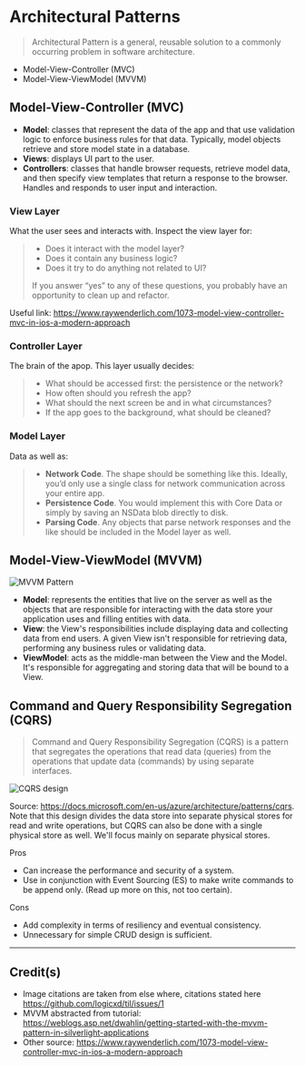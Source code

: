 # Architectural Patterns

> Architectural Pattern is a general, reusable solution to a commonly occurring problem in software architecture.

* Model-View-Controller (MVC)
* Model-View-ViewModel (MVVM)

## Model-View-Controller (MVC)

* **Model**: classes that represent the data of the app and that use validation logic to enforce business rules for that data. Typically, model objects retrieve and store model state in a database.
* **Views**: displays UI part to the user.
* **Controllers**: classes that handle browser requests, retrieve model data, and then specify view templates that return a response to the browser. Handles and responds to user input and interaction.

### View Layer

What the user sees and interacts with. Inspect the view layer for:
> * Does it interact with the model layer?
> * Does it contain any business logic?
> * Does it try to do anything not related to UI?
>
> If you answer “yes” to any of these questions, you probably have an opportunity to clean up and refactor.

Useful link: https://www.raywenderlich.com/1073-model-view-controller-mvc-in-ios-a-modern-approach

### Controller Layer

The brain of the apop. This layer usually decides:
> * What should be accessed first: the persistence or the network?
> * How often should you refresh the app?
> * What should the next screen be and in what circumstances?
> * If the app goes to the background, what should be cleaned?

### Model Layer

Data as well as:
> * **Network Code**. The shape should be something like this. Ideally, you’d only use a single class for network communication across your entire app.
> * **Persistence Code**. You would implement this with Core Data or simply by saving an NSData blob directly to disk.
> * **Parsing Code**. Any objects that parse network responses and the like should be included in the Model layer as well.

## Model-View-ViewModel (MVVM)

![MVVM Pattern](https://user-images.githubusercontent.com/12219300/30954332-a189d1e6-a3e4-11e7-8a30-65b969944711.png)

* **Model**: represents the entities that live on the server as well as the objects that are responsible for interacting with the data store your application uses and filling entities with data.
* **View**: the View's responsibilities include displaying data and collecting data from end users. A given View isn't responsible for retrieving data, performing any business rules or validating data.
* **ViewModel**: acts as the middle-man between the View and the Model. It's responsible for aggregating and storing data that will be bound to a View.

## Command and Query Responsibility Segregation (CQRS)

> Command and Query Responsibility Segregation (CQRS) is a pattern that segregates the operations that read data (queries) from the operations that update data (commands) by using separate interfaces.

![CQRS design](https://user-images.githubusercontent.com/12219300/30954369-bd6ca3ac-a3e4-11e7-8c86-9f44e623f5a2.png)

Source: https://docs.microsoft.com/en-us/azure/architecture/patterns/cqrs. Note that this design divides the data store into separate physical stores for read and write operations, but CQRS can also be done with a single physical store as well. We'll focus mainly on separate physical stores.

Pros
* Can increase the performance and security of a system.
* Use in conjunction with Event Sourcing (ES) to make write commands to be append only. (Read up more on this, not too certain).

Cons
* Add complexity in terms of resiliency and eventual consistency.
* Unnecessary for simple CRUD design is sufficient.

---

## Credit(s)

* Image citations are taken from else where, citations stated here https://github.com/logicxd/til/issues/1
* MVVM abstracted from tutorial: https://weblogs.asp.net/dwahlin/getting-started-with-the-mvvm-pattern-in-silverlight-applications
* Other source: https://www.raywenderlich.com/1073-model-view-controller-mvc-in-ios-a-modern-approach 
